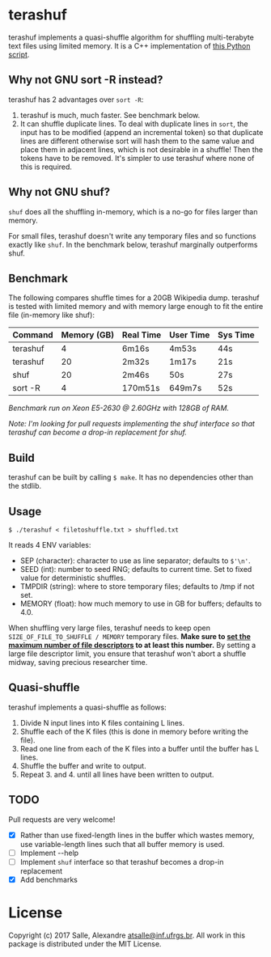# terashuf

terashuf implements a quasi-shuffle algorithm for shuffling multi-terabyte text files using limited memory. It is a C++ implementation of [this Python script](https://github.com/alexandres/lexvec/blob/a3e894b5ebf8fb292fc0d1d7b10b8f82e2ac3392/shuffle.py). 

## Why not GNU sort -R instead?

terashuf has 2 advantages over `sort -R`:

1. terashuf is much, much faster. See benchmark below.
2. It can shuffle duplicate lines. To deal with duplicate lines in `sort`, the input has to be modified (append an incremental token) so that duplicate lines are different otherwise sort will hash them to the same value and place them in adjacent lines, which is not desirable in a shuffle! Then the tokens have to be removed. It's simpler to use terashuf where none of this is required. 

## Why not GNU shuf?

`shuf` does all the shuffling in-memory, which is a no-go for files larger than memory.

For small files, terashuf doesn't write any temporary files and so functions exactly like `shuf`. In 
the benchmark below, terashuf marginally outperforms shuf.

## Benchmark

The following compares shuffle times for a 20GB Wikipedia dump. terashuf is tested with limited memory
and with memory large enough to fit the entire file (in-memory like shuf): 

| Command        | Memory (GB)     | Real Time           | User Time   |  Sys Time    |
|----------------|-----------------|---------------------|-------------|--------------|
| terashuf       | 4               | 6m16s               | 4m53s       |  44s         |
| terashuf       | 20              | 2m32s               | 1m17s       |  21s         |
| shuf           | 20              | 2m46s               | 50s         |  27s         |
| sort -R        | 4               | 170m51s             | 649m7s      |  52s         |  

*Benchmark run on Xeon E5-2630 @ 2.60GHz with 128GB of RAM.*

*Note: I'm looking for pull requests implementing the shuf interface so that terashuf can become a drop-in
replacement for shuf.*

## Build

terashuf can be built by calling ```$ make```. It has no dependencies other than the stdlib.

## Usage

`$ ./terashuf < filetoshuffle.txt > shuffled.txt`

It reads 4 ENV variables:

- SEP (character): character to use as line separator; defaults to `$'\n'`.
- SEED (int): number to seed RNG; defaults to current time. Set to fixed value for deterministic shuffles.
- TMPDIR (string): where to store temporary files; defaults to /tmp if not set.
- MEMORY (float): how much memory to use in GB for buffers; defaults to 4.0.

When shuffling very large files, terashuf needs to keep open `SIZE_OF_FILE_TO_SHUFFLE / MEMORY` temporary files. **Make sure to [set the maximum number of file descriptors](https://www.cyberciti.biz/faq/linux-increase-the-maximum-number-of-open-files/) to at least this number.** By setting a large file descriptor limit, you ensure that terashuf won't abort a shuffle midway, saving precious researcher time. 

## Quasi-shuffle

terashuf implements a quasi-shuffle as follows:

1. Divide N input lines into K files containing L lines.
2. Shuffle each of the K files (this is done in memory before writing the file).
3. Read one line from each of the K files into a buffer until the buffer has L lines.
4. Shuffle the buffer and write to output.
5. Repeat 3. and 4. until all lines have been written to output.

## TODO

Pull requests are very welcome!

- [x] Rather than use fixed-length lines in the buffer which wastes memory, use variable-length lines such that all buffer memory is used.
- [ ] Implement --help
- [ ] Implement `shuf` interface so that terashuf becomes a drop-in replacement
- [x] Add benchmarks

# License

Copyright (c) 2017 Salle, Alexandre <atsalle@inf.ufrgs.br>. All work in this package is distributed under the MIT License.
